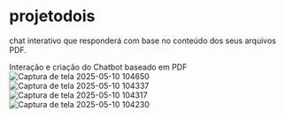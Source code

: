 # projetodois
chat interativo que responderá com base no conteúdo dos seus arquivos PDF.

Interação e criação do Chatbot baseado em PDF
![Captura de tela 2025-05-10 104650](https://github.com/user-attachments/assets/7c4d024b-d657-4e3b-9a45-01c698885ed3)
![Captura de tela 2025-05-10 104337](https://github.com/user-attachments/assets/13b3cadd-271e-49ff-a19a-bb2dae48de24)
![Captura de tela 2025-05-10 104317](https://github.com/user-attachments/assets/c5a16ba1-7baf-4828-9fc6-97d064a32cf2)
![Captura de tela 2025-05-10 104230](https://github.com/user-attachments/assets/67b9804e-a09b-40f7-bee7-ac9971a1d8bc)

